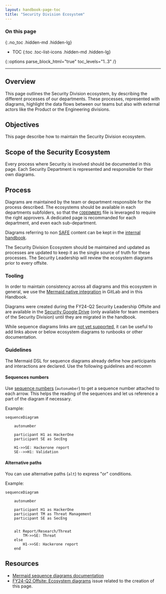 ```yaml
---
layout: handbook-page-toc
title: "Security Division Ecosystem"
---
```


### On this page

{:.no_toc .hidden-md .hidden-lg}

- TOC
{:toc .toc-list-icons .hidden-md .hidden-lg}

{::options parse_block_html="true" toc_levels="1..3" /}

----

## Overview

This page outlines the Security Division ecosystem, by describing the different processes of our departments.
These processes, represented with diagrams, highlight the data flows between our teams but also with external actors like the Product or the Engineering divisions.

## Objectives

This page describe how to maintain the Security Division ecosystem.

## Scope of the Security Ecosystem

Every process where Security is involved should be documented in this page. Each Security Department is represented and responsible for their own diagrams.

## Process

Diagrams are maintained by the team or department responsible for the process described. The ecosystems should be available in each departments subfolders, so that the [`CODEOWNERS`](https://gitlab.com/gitlab-com/www-gitlab-com/-/blob/master/.gitlab/CODEOWNERS) file is leveraged to require the right approvers. A dedicated page is recommanded for each department, and even each sub-department. 

Diagrams referring to non [SAFE](https://about.gitlab.com/handbook/legal/safe-framework/) content can be kept in the [internal handbook](https://internal.gitlab.com/handbook/security/).

The Security Division Ecosystem should be maintained and updated as processes are updated to keep it as the single source of truth for these processes.
The Security Leadership will review the ecosystem diagrams prior to every offsite.

### Tooling

In order to maintain consistency across all diagrams and this ecosystem in general, we use the [Mermaid native integration](https://handbook.gitlab.com/handbook/tools-and-tips/#using-mermaid) in GitLab and in this Handbook.

Diagrams were created during the FY24-Q2 Security Leadership Offsite and are available in the [Security Google Drive](https://drive.google.com/drive/u/0/folders/1uekt058WCzwIQjH_d06hjR3RUvR2aVS6) (only available for team members of the Security Division) until they are migrated in the handbook.

While sequence diagrams links are [not yet supported](https://github.com/mermaid-js/mermaid/issues/1279), it can be useful to add links above or below ecosystem diagrams to runbooks or other documentation.

### Guidelines

The Mermaid DSL for sequence diagrams already define how participants and interactions are declared. Use the following guidelines and recomm

#### Sequences numbers

Use [sequence numbers](https://mermaid.js.org/syntax/sequenceDiagram.html) (`autonumber`) to get a sequence number attached to each arrow. This helps the reading of the sequences and let us reference a part of the diagram if necessary.

Example:

```mermaid
sequenceDiagram
    
    autonumber

    participant H1 as HackerOne
    participant SE as SecEng
    
    H1->>SE: Hackerone report
    SE-->>H1: Validation
```

#### Alternative paths 

You can use alternative paths (`alt`) to express "or" conditions.

Example:

```mermaid
sequenceDiagram
    
    autonumber

    participant H1 as HackerOne
    participant TM as Threat Management
    participant SE as SecEng
    
    
    alt Report/Research/Threat
        TM->>SE: Threat
    else
        H1->>SE: Hackerone report
    end
```

## Resources

* [Mermaid sequence diagrams documentation](https://mermaid.js.org/syntax/sequenceDiagram.html)
* [FY24-Q2 Offsite: Ecosystem diagrams](https://gitlab.com/gitlab-com/gl-security/security-department-meta/-/issues/1645#top) issue related to the creation of this page.